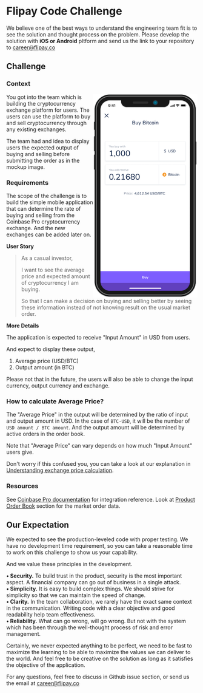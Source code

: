 # Flipay Code Challenge

We believe one of the best ways to understand the engineering team fit is to see the solution and thought process on the problem. Please develop the solution with **iOS or Android** pltform and send us the link to your repository to career@flipay.co

## Challenge

### Context

<img align="right" width="275" height="537" src="./images/mobile-mockup-screen.png">

You got into the team which is building the cryptocurrency exchange platform for users. The users can use the platform to buy and sell cryptocurrency through any existing exchanges.

The team had and idea to display users the expected output of buying and selling before submitting the order as in the mockup image.   


### Requirements

The scope of the challenge is to build the simple mobile application that can determine the rate of buying and selling from the Coinbase Pro cryptocurrency exchange. And the new exchanges can be added later on.


**User Story**

> As a casual investor,  
>
> I want to see the average price and expected amount of cryptocurrency I am buying.
>
> So that I can make a decision on buying and selling better by seeing these information instead of not knowing result on the usual market order.

**More Details**

The application is expected to receive "Input Amount" in USD from users.  

And expect to display these output,

1. Average price (USD/BTC)
2. Output amount (in BTC)

Please not that in the future, the users will also be able to change the input currency, output currency and exchange.


### How to calculate Average Price?

The "Average Price" in the output will be determined by the ratio of input and output amount in USD. In the case of `BTC-USD`, it will be the number of `USD amount / BTC amount`. And the output amount will be determined by active orders in the order book.

Note that "Average Price" can vary depends on how much "Input Amount" users give.

Don't worry if this confused you, you can take a look at our explanation in [Understanding exchange price calculation](./docs/understanding-exchange-price.md).

### Resources

See [Coinbase Pro documentation](https://docs.pro.coinbase.com) for integration reference. Look at [Product Order Book](https://docs.pro.coinbase.com/#get-product-order-book) section for the market order data.

## Our Expectation

We expected to see the production-leveled code with proper testing. We have no development time requirement, so you can take a reasonable time to work on this challenge to show us your capability.

And we value these principles in the development.

**• Security.** To build trust in the product, security is the most important aspect. A financial company can go out of business in a single attack.  
**• Simplicity.** It is easy to build complex things. We should strive for simplicity so that we can maintain the speed of change.  
**• Clarity.** In the team collaboration, we rarely have the exact same context in the communication. Writing code with a clear objective and good readability help team effectiveness.  
**• Reliability.** What can go wrong, will go wrong. But not with the system which has been through the well-thought process of risk and error management.

Certainly, we never expected anything to be perfect, we need to be fast to maximize the learning to be able to maximize the values we can deliver to the world. And feel free to be creative on the solution as long as it satisfies the objective of the application.

For any questions, feel free to discuss in Github issue section, or send us the email at career@flipay.co
